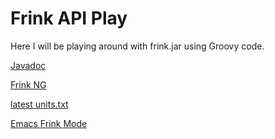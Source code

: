 # Frink API Play

Here I will be playing around with frink.jar using Groovy code.

[Javadoc](https://frinklang.org/integrate/)

[Frink NG](https://frinklang.org/experimental.html#FrinkTNG)

[latest units.txt](https://frinklang.org/frinkdata/units.txt)

[Emacs Frink Mode](https://frinklang.org/frinktools/emacs/frink-mode.el)